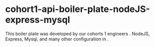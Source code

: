 # cohort1-api-boiler-plate-nodeJS-express-mysql
This boiler plate was developed by our cohorts 1 engineers . NodeJS, Express, Mysql, and many other configuration in .
